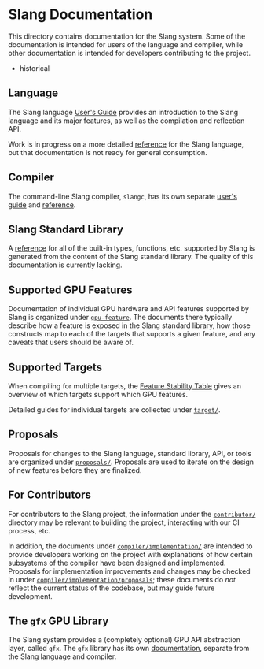 Slang Documentation
===================

This directory contains documentation for the Slang system.
Some of the documentation is intended for users of the language and compiler, while other documentation is intended for developers contributing to the project.

* historical

Language
--------

The Slang language [User's Guide](https://shader-slang.github.io/slang/user-guide/) provides an introduction to the Slang language and its major features, as well as the compilation and reflection API.

Work is in progress on a more detailed [reference](language/reference) for the Slang language, but that documentation is not ready for general consumption.

Compiler
--------

The command-line Slang compiler, `slangc`, has its own separate [user's guide](compiler/command-line/guide) and [reference](compiler/command-line/reference).

Slang Standard Library
----------------------

A [reference](stdlib/reference) for all of the built-in types, functions, etc. supported by Slang is generated from the content of the Slang standard library.
The quality of this documentation is currently lacking.

Supported GPU Features
----------------------

Documentation of individual GPU hardware and API features supported by Slang is organized under [`gpu-feature`](gpu-feature/).
The documents there typically describe how a feature is exposed in the Slang standard library, how those constructs map to each of the targets that supports a given feature, and any caveats that users should be aware of.

Supported Targets
-----------------

When compiling for multiple targets, the [Feature Stability Table](target/feature-stability.md) gives an overview of which targets support which GPU features.

Detailed guides for individual targets are collected under [`target/`](target/).

Proposals
---------

Proposals for changes to the Slang language, standard library, API, or tools are organized under [`proposals/`](proposals/).
Proposals are used to iterate on the design of new features before they are finalized.

For Contributors
----------------

For contributors to the Slang project, the information under the [`contributor/`](contributor/) directory may be relevant to building the project, interacting with our CI process, etc.

In addition, the documents under [`compiler/implementation/`](compiler/implementation/) are intended to provide developers working on the project with explanations of how certain subsystems of the compiler have been designed and implemented.
Proposals for implementation improvements and changes may be checked in under [`compiler/implementation/proposals`](compiler/implementation/proposals); these documents do *not* reflect the current status of the codebase, but may guide future development.

The `gfx` GPU Library
---------------------

The Slang system provides a (completely optional) GPU API abstraction layer, called `gfx`.
The `gfx` library has its own [documentation](gfx), separate from the Slang language and compiler.